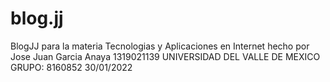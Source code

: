 # blog.jj
BlogJJ para la materia Tecnologias y Aplicaciones en Internet
hecho por Jose Juan Garcia Anaya 1319021139
UNIVERSIDAD DEL VALLE DE MEXICO
GRUPO: 8160852
30/01/2022
